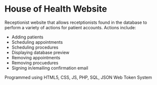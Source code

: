 # House of Health Website

Receptionist website that allows recetptionists found in the database to perform a variety of actions for patient accounts. 
Actions include:
  - Adding patients
  - Scheduling appointments
  - Scheduling procedures
  - Displaying database preview
  - Removing appointments
  - Removing procuedures
  - Signing in/emailing confirmation email

Programmed using HTML5, CSS, JS, PHP, SQL, JSON Web Token System

